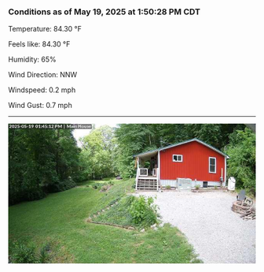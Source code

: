 ### Conditions as of May 19, 2025 at 1:50:28 PM CDT 

Temperature: 84.30 &deg;F

Feels like: 84.30 &deg;F

Humidity: 65%

Wind Direction: NNW

Windspeed: 0.2 mph

Wind Gust: 0.7 mph

---

<img src="./images/latest.jpeg"/>

